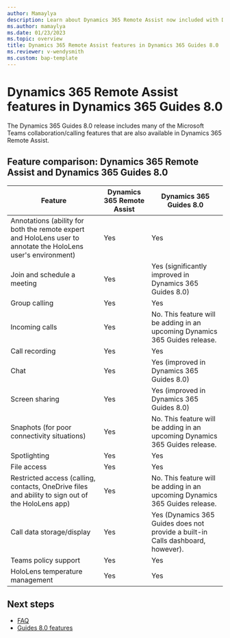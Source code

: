 ```yaml
---
author: Mamaylya
description: Learn about Dynamics 365 Remote Assist now included with Dynamics 365 Guides 8.0 
ms.author: mamaylya
ms.date: 01/23/2023
ms.topic: overview
title: Dynamics 365 Remote Assist features in Dynamics 365 Guides 8.0
ms.reviewer: v-wendysmith
ms.custom: bap-template
---
```


# Dynamics 365 Remote Assist features in Dynamics 365 Guides 8.0

The Dynamics 365 Guides 8.0 release includes many of the Microsoft Teams collaboration/calling features that are also available in Dynamics 365 Remote Assist.

## Feature comparison: Dynamics 365 Remote Assist and Dynamics 365 Guides 8.0

|Feature|Dynamics 365 Remote Assist|Dynamics 365 Guides 8.0|
|-------------------------------------|-------------------------------------|-------------------------------------|
|Annotations (ability for both the remote expert and HoloLens user to annotate the HoloLens user's environment)| Yes| Yes|
|Join and schedule a meeting| Yes| Yes (significantly improved in Dynamics 365 Guides 8.0)|
|Group calling| Yes| Yes|
|Incoming calls|Yes|No. This feature will be adding in an upcoming Dynamics 365 Guides release.|
|Call recording| Yes| Yes|
|Chat| Yes|Yes (improved in Dynamics 365 Guides 8.0)|
|Screen sharing| Yes| Yes (improved in Dynamics 365 Guides 8.0)|
|Snaphots (for poor connectivity situations)|Yes|No. This feature will be adding in an upcoming Dynamics 365 Guides release.|
|Spotlighting| Yes| Yes|
|File access| Yes| Yes|
|Restricted access (calling, contacts, OneDrive files and ability to sign out of the HoloLens app)|Yes|No. This feature will be adding in an upcoming Dynamics 365 Guides release.|
|Call data storage/display| Yes| Yes (Dynamics 365 Guides does not provide a built-in Calls dashboard, however).|
|Teams policy support| Yes| Yes|
|HoloLens temperature management| Yes| Yes|

## Next steps
- [FAQ](faq-version-8.md)
- [Guides 8.0 features](version-history.md#october-17-2022)
